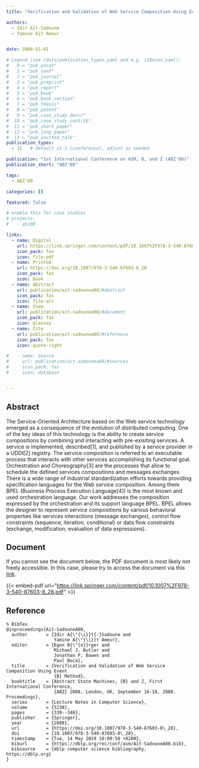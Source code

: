 ```yaml
---
title: "Verification and Validation of Web Service Composition Using Event B Method"

authors:
  - Idir Aït-Sadoune
  - Yamine Aït Ameur


date: 2008-01-01

# Legend (see /data/publication_types.yaml and e.g. i18n/en.yaml): 
#   0 = "pub_uncat"
#   1 = "pub_conf"
#   2 = "pub_journal"
#   3 = "pub_preprint"
#   4 = "pub_report"
#   5 = "pub_book"
#   6 = "pub_book_section"
#   7 = "pub_thesis"
#   8 = "pub_patent"
#   9 = "pub_case_study_descr"
#  10 = "pub_case_study_contrib"
#  11 = "pub_short_paper"
#  12 = "pub_long_paper"
#  13 = "pub_invited_talk"
publication_types:
  - 11   # default is 1 (conference), adjust as needed

publication: "1st International Conference on ASM, B, and Z (ABZ'08)"
publication_short: "ABZ'08"

tags:
  - ABZ'08

categories: []

featured: false

# enable this for case studies
# projects:
#   - abz08

links:
  - name: Digital
    url: https://link.springer.com/content/pdf/10.1007%2F978-3-540-87603-8_28.pdf
    icon_pack: fas
    icon: file-pdf
  - name: Printed
    url: https://doi.org/10.1007/978-3-540-87603-8_28
    icon_pack: fas
    icon: book
  - name: Abstract
    url: publication/ait-sadounea08/#abstract
    icon_pack: fas
    icon: file-alt
  - name: View
    url: publication/ait-sadounea08/#document
    icon_pack: fas
    icon: glasses
  - name: Cite
    url: publication/ait-sadounea08/#reference
    icon_pack: fas
    icon: quote-right

#   - name: Source
#     url: publication/ait-sadounea08/#sources
#     icon_pack: fas
#     icon: database


---
```


## Abstract

The Service-Oriented Architecture based on the Web service technology emerged as a consequence of the evolution of distributed computing. One of the key ideas of this technology is the ability to create service compositions by combining and interacting with pre-exisiting services. A service is implemented, described[1], and published by a service provider in a UDDI[2] registry. The service composition is referred to an executable process that interacts with other services accomplishing its functional goal. Orchestration and Choreography[3] are the processes that allow to schedule the defined services compositions and messages exchanges. There is a wide range of industrial standardization efforts towards providing specification languages for the Web service composition. Among them BPEL (Business Process Execution Language[4]) is the most known and used orchestration language. Our work addresses the composition expressed by the orchestration and its support language BPEL. BPEL allows the designer to represent service compositions by various behavioral properties like services interactions (message exchanges), control flow constraints (sequence, iteration, conditional) or data flow constraints (exchange, modification, evaluation of data expressions).

## Document

If you cannot see the document below, the PDF document is most likely not freely accessible. In this case, please try to access the document via this <a href="https://link.springer.com/content/pdf/10.1007%2F978-3-540-87603-8_28.pdf">link</a>.

{{< embed-pdf url="https://link.springer.com/content/pdf/10.1007%2F978-3-540-87603-8_28.pdf" >}}

## Reference

```
% BibTex
@inproceedings{Ait-SadouneA08,
  author       = {Idir A{\"{\i}}t{-}Sadoune and
                  Yamine A{\"{\i}}t Ameur},
  editor       = {Egon B{\"{o}}rger and
                  Michael J. Butler and
                  Jonathan P. Bowen and
                  Paul Boca},
  title        = {Verification and Validation of Web Service Composition Using Event
                  {B} Method},
  booktitle    = {Abstract State Machines, {B} and Z, First International Conference,
                  {ABZ} 2008, London, UK, September 16-18, 2008. Proceedings},
  series       = {Lecture Notes in Computer Science},
  volume       = {5238},
  pages        = {339--340},
  publisher    = {Springer},
  year         = {2008},
  url          = {https://doi.org/10.1007/978-3-540-87603-8\_28},
  doi          = {10.1007/978-3-540-87603-8\_28},
  timestamp    = {Tue, 14 May 2019 10:00:50 +0200},
  biburl       = {https://dblp.org/rec/conf/asm/Ait-SadouneA08.bib},
  bibsource    = {dblp computer science bibliography, https://dblp.org}
}


```

<!-- # add information for case study papers (if available)
## Sources

- **Used formal method:**
  [ASM](/method/asm)
- **Resources and tools:**
  Asmeta

For more information, please contact the <a href ="mailto:silvia.bonfanti@unibg.it;arcaini@nii.ac.jp;angelo.gargantini@unibg.it;scandurra@unibg.it;elvinia.riccobene@unimi.it">authors</a>-->

